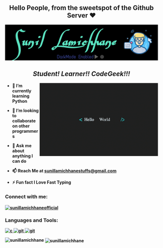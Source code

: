 <h2 align="center"><b>Hello People, from the sweetspot of the Github Server ❤<b/></h2>
<img src="https://github.com/SunilLamichhane/SunilLamichhane/blob/main/Icon%20Sources/PicsArt_11-07-07.46.58.jpg" alt="Intro Photo" />




<h2  align="center"><i>Student! Learner!! CodeGeek!!!</i></h3>
  <img align="right" src="https://github.com/SunilLamichhane/SunilLamichhane/blob/main/Icon%20Sources/N2j1.gif" alt="Welcome Screen" width="390" />

- 🌱 I’m currently learning **Python**

- 👯 I’m looking to collaborate on **other programmers**

- 💬 Ask me about **anything I can do**

- 📫 Reach Me at **sunillamichhanestuffs@gmail.com**

- ⚡ Fun fact **I Love Fast Typing**

<h3 align="left">Connect with me:</h3>
<p align="left">
<a href="https://fb.com/sunillamichhaneofficial" target="blank"><img align="center" src="https://cdn.jsdelivr.net/npm/simple-icons@3.0.1/icons/facebook.svg" alt="sunillamichhaneofficial" height="30" width="40" /></a>
</p>

<h3 align="left">Languages and Tools:</h3>
<p align="left"> <a href="https://www.cprogramming.com/" target="_blank"> <img src="https://devicons.github.io/devicon/devicon.git/icons/c/c-original.svg" alt="c" width="40" height="40"/> </a> <a href="https://git-scm.com/" target="_blank"> <img src="https://www.vectorlogo.zone/logos/git-scm/git-scm-icon.svg" alt="git" width="40" height="40"/> </a>  </a><a href="https://code.visualstudio.com/" target="_blank"> <img src="https://img.icons8.com/plasticine/2x/visual-studio-code-2019.png" alt="git" width="50" height="50"/> </a> </p>


<p><img align="left" src="https://github-readme-stats.vercel.app/api/top-langs?username=sunillamichhane&show_icons=true&theme=cobalt&locale=en&layout=compact" alt="sunillamichhane" /></p>

<p>&nbsp;<img align="center" src="https://github-readme-stats.vercel.app/api?username=sunillamichhane&show_icons=true&theme=dark&locale=en" alt="sunillamichhane" /></p>
